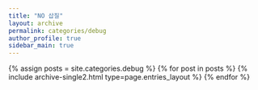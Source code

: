 ```yaml
---
title: "NO 삽질"
layout: archive
permalink: categories/debug
author_profile: true
sidebar_main: true
---
```


{% assign posts = site.categories.debug %}
{% for post in posts %} {% include archive-single2.html type=page.entries_layout %} {% endfor %}
